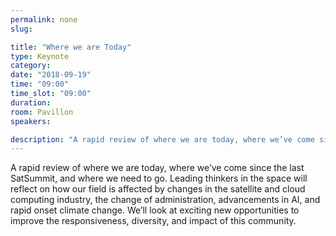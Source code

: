 ```yaml
---
permalink: none
slug:

title: "Where we are Today"
type: Keynote
category:
date: "2018-09-19"
time: "09:00"
time_slot: "09:00"
duration:
room: Pavillon
speakers:

description: "A rapid review of where we are today, where we’ve come since the last SatSummit, and where we need to go. Leading thinkers in the space will reflect on how our field is affected by changes in the satellite and cloud computing industry, the change of administration, advancements in AI, and rapid onset climate change. We’ll look at exciting new opportunities to improve the responsiveness, diversity, and impact of this community."
---
```

A rapid review of where we are today, where we’ve come since the last SatSummit, and where we need to go. Leading thinkers in the space will reflect on how our field is affected by changes in the satellite and cloud computing industry, the change of administration, advancements in AI, and rapid onset climate change. We’ll look at exciting new opportunities to improve the responsiveness, diversity, and impact of this community.
